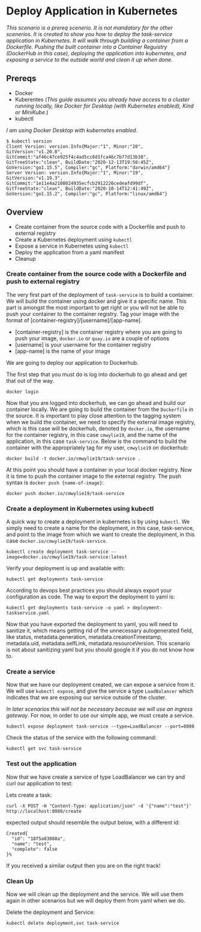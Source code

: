 # Deploy Application in Kubernetes

_This scenario is a prereq scenerio. It is not mandatory for the other scenerios. It is created to show you how to deploy the task-service application in Kubernetes. It will walk through building a container from a Dockerfile. Pushing the built container into a Container Reguistry (DockerHub in this case), deploying the application into kubernetes, and exposing a service to the outside world and clean it up when done._

## Prereqs

- Docker
- Kuberentes (_This guide assumes you already have access to a cluster running locally, like Docker for Desktop (with Kubernetes enabled), Kind or MiniKube._)
- kubectl

_I am using Docker Desktop with kubernetes enabled._

```
$ kubectl version
Client Version: version.Info{Major:"1", Minor:"20", GitVersion:"v1.20.0", GitCommit:"af46c47ce925f4c4ad5cc8d1fca46c7b77d13b38", GitTreeState:"clean", BuildDate:"2020-12-13T19:50:45Z", GoVersion:"go1.15.5", Compiler:"gc", Platform:"darwin/amd64"}
Server Version: version.Info{Major:"1", Minor:"19", GitVersion:"v1.19.3", GitCommit:"1e11e4a2108024935ecfcb2912226cedeafd99df", GitTreeState:"clean", BuildDate:"2020-10-14T12:41:49Z", GoVersion:"go1.15.2", Compiler:"gc", Platform:"linux/amd64"}
```

## Overview

- Create container from the source code with a Dockerfile and push to external registry
- Create a Kubernetes deployment using `kubectl`
- Expose a service in Kubernetes using `kubectl`
- Deploy the application from a yaml manifest
- Cleanup

### Create container from the source code with a Dockerfile and push to external registry

The very first part of the deployment of `task-service` is to build a container. We will build the container using docker and give it a specific name. This part is amongst the most important to get right or you will not be able to push your container to the container registry. Tag your image with the format of [container-registry]/[username]/[app-name].

- [container-registry] is the container registry where you are going to push your image, `docker.io` or `quay.io` are a couple of options
- [username] is your username for the container registry
- [app-name] is the name of your image

We are going to deploy our application to Dockerhub.

The first step that you must do is log into dockerhub to go ahead and get that out of the way.

```
docker login
```

Now that you are logged into dockerhub, we can go ahead and build our container locally. We are going to build the container from the `Dockerfile` in the source. It is important to play close attention to the tagging system when we build the container, we need to specify the external image registry, which is this case will be dockerhub, denoted by `docker.io`, the username for the container registry, in this case `cmwylie19`, and the name of the application, in this case `task-service`. Below is the command to build the container with the appropriately tag for my user, `cmwylie19` on dockerhub:

```
docker build -t docker.io/cmwylie19/task-service .
```

At this point you should have a container in your local docker registry. Now it is time to push the container image to the external registry. The push syntax is `docker push {name-of-image}`:

```
docker push docker.io/cmwylie19/task-service
```

### Create a deployment in Kubernetes using kubectl

A quick way to create a deployment in kubernetes is by using `kubectl`.
We simply need to create a name for the deployment, in this case, task-service, and point to the image from which we want to create the deployment, in this case `docker.io/cmwylie19/task-service`.

```
kubectl create deployment task-service --image=docker.io/cmwylie19/task-service:latest
```

Verify your deployment is up and available with:

```
kubectl get deployments task-service
```

According to devops best practices you should always export your configuration as code. The way to export the deployment to yaml is:

```
kubectl get deployments task-service -o yaml > deployment-taskservice.yaml
```

Now that you have exported the deployment to yaml, you will need to sanitize it, which means getting rid of the unnecessary autogenerated field, like status, metadata.generation, metadata.creationTimestamp, metadata.uid, metadata.selfLink, metadata.resourceVersion. This scenario is not about sanitizing yaml but you should google it if you do not know how to.

### Create a service

Now that we have our deployment created, we can expose a service from it. We will use `kubectl expose`, and give the service a type `LoadBalancer` which indicates that we are exposing our service outside of the cluster.

 _In later scenarios this will not be necessary because we will use an ingress gateway_. For now, in order to use our simple app, we must create a service.

```
kubectl expose deployment task-service --type=LoadBalancer --port=8080
```

Check the status of the service with the following command:

```
kubectl get svc task-service
```

### Test out the application

Now that we have create a service of type LoadBalancer we can try and curl our application to test:

Lets create a task:

```
curl -X POST -H "Content-Type: application/json" -d '{"name":"test"}' http://localhost:8080/create
```
expected output should resemble the output below, with a different id:
```
Created{
  "id": "18f5a03088a",
  "name": "test",
  "complete": false
}%  
```

If you received a similar output then you are on the right track! 

### Clean Up

Now we will clean up the deployment and the service. We will use them again in other scenarios but we will deploy them from yaml when we do.

Delete the deployment and Service:

```
kubectl delete deployment,svc task-service
```
